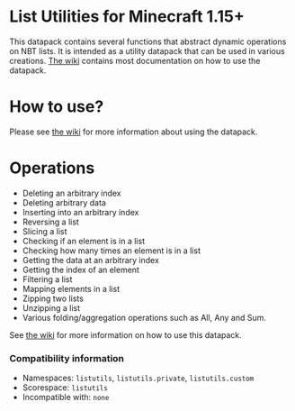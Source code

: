 # List Utilities for Minecraft 1.15+
This datapack contains several functions that abstract dynamic operations on NBT lists. It is intended as a utility datapack that can be used in various creations. [The wiki](https://github.com/PeerHeer/mc-list-utils/wiki) contains most documentation on how to use the datapack.

# How to use?
Please see [the wiki](https://github.com/PeerHeer/mc-list-utils/wiki) for more information about using the datapack.

# Operations
- Deleting an arbitrary index
- Deleting arbitrary data
- Inserting into an arbitrary index
- Reversing a list
- Slicing a list
- Checking if an element is in a list
- Checking how many times an element is in a list
- Getting the data at an arbitrary index
- Getting the index of an element
- Filtering a list
- Mapping elements in a list
- Zipping two lists
- Unzipping a list
- Various folding/aggregation operations such as All, Any and Sum.

See [the wiki](https://github.com/PeerHeer/mc-list-utils/wiki) for more information on how to use this datapack.

### Compatibility information
- Namespaces: `listutils`, `listutils.private`, `listutils.custom`
- Scorespace: `listutils`
- Incompatible with: `none`

